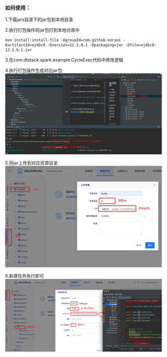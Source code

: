 ### 如何使用：<br>

1.下载jars目录下的jar包到本地目录

2.执行打包操作将jar包打到本地仓库中
```
mvn install:install-file -DgroupId=com.github.noraui -DartifactId=ojdbc8 -Dversion=12.2.0.1 -Dpackaging=jar -Dfile=ojdbc8-12.2.0.1.jar
```
3.在com.dtstack.spark.example.CycleExec代码中修改逻辑

4.执行打包操作生成对应jar包
![img.png](doc/img.png)

5.将jar上传到对应资源目录
![img.png](doc/img1.png)

6.新建任务执行即可
![img.png](doc/img2.png)